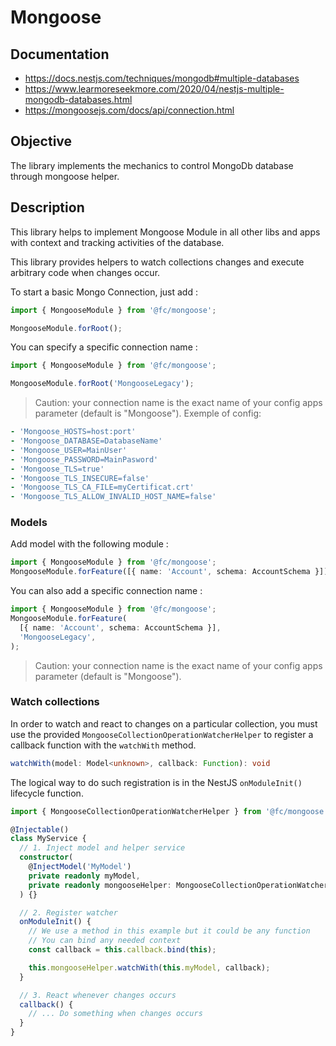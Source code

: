 # Mongoose

## Documentation

- https://docs.nestjs.com/techniques/mongodb#multiple-databases
- https://www.learmoreseekmore.com/2020/04/nestjs-multiple-mongodb-databases.html
- https://mongoosejs.com/docs/api/connection.html

## Objective

The library implements the mechanics to control MongoDb database through mongoose helper.

## Description

This library helps to implement Mongoose Module in all other libs and apps with context and tracking activities of the database.

This library provides helpers to watch collections changes and execute arbitrary code when changes occur.

To start a basic Mongo Connection, just add :

```typescript
import { MongooseModule } from '@fc/mongoose';

MongooseModule.forRoot();
```

You can specify a specific connection name :

```typescript
import { MongooseModule } from '@fc/mongoose';

MongooseModule.forRoot('MongooseLegacy');
```

> Caution: your connection name is the exact name of your config apps parameter (default is "Mongoose").
> Exemple of config:

```yaml
- 'Mongoose_HOSTS=host:port'
- 'Mongoose_DATABASE=DatabaseName'
- 'Mongoose_USER=MainUser'
- 'Mongoose_PASSWORD=MainPasword'
- 'Mongoose_TLS=true'
- 'Mongoose_TLS_INSECURE=false'
- 'Mongoose_TLS_CA_FILE=myCertificat.crt'
- 'Mongoose_TLS_ALLOW_INVALID_HOST_NAME=false'
```

### Models

Add model with the following module :

```typescript
import { MongooseModule } from '@fc/mongoose';
MongooseModule.forFeature([{ name: 'Account', schema: AccountSchema }]);
```

You can also add a specific connection name :

```typescript
import { MongooseModule } from '@fc/mongoose';
MongooseModule.forFeature(
  [{ name: 'Account', schema: AccountSchema }],
  'MongooseLegacy',
);
```

> Caution: your connection name is the exact name of your config apps parameter (default is "Mongoose").

### Watch collections

In order to watch and react to changes on a particular collection, you must use the provided `MongooseCollectionOperationWatcherHelper` to register a callback function with the `watchWith` method.

```ts
watchWith(model: Model<unknown>, callback: Function): void
```

The logical way to do such registration is in the NestJS `onModuleInit()` lifecycle function.

```ts
import { MongooseCollectionOperationWatcherHelper } from '@fc/mongoose';

@Injectable()
class MyService {
  // 1. Inject model and helper service
  constructor(
    @InjectModel('MyModel')
    private readonly myModel,
    private readonly mongooseHelper: MongooseCollectionOperationWatcherHelper,
  ) {}

  // 2. Register watcher
  onModuleInit() {
    // We use a method in this example but it could be any function
    // You can bind any needed context
    const callback = this.callback.bind(this);

    this.mongooseHelper.watchWith(this.myModel, callback);
  }

  // 3. React whenever changes occurs
  callback() {
    // ... Do something when changes occurs
  }
}
```
